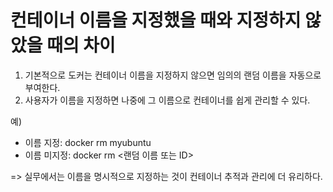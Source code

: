 # 컨테이너 이름을 지정했을 때와 지정하지 않았을 때의 차이

1. 기본적으로 도커는 컨테이너 이름을 지정하지 않으면 임의의 랜덤 이름을 자동으로 부여한다.
2. 사용자가 이름을 지정하면 나중에 그 이름으로 컨테이너를 쉽게 관리할 수 있다.

예)
- 이름 지정: docker rm myubuntu
- 이름 미지정: docker rm <랜덤 이름 또는 ID>

=> 실무에서는 이름을 명시적으로 지정하는 것이 컨테이너 추적과 관리에 더 유리하다.